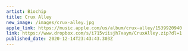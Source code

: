 ```yaml
---
artist: Biochip
title: Crux Alley
new_image: /images/crux-alley.jpg
apple_link: https://music.apple.com/us/album/crux-alley/1539920940
link: https://www.dropbox.com/s/i715viisjh7xaym/CruxAlley.zip?dl=1
published_date: 2020-12-14T23:43:43.303Z
---
```

